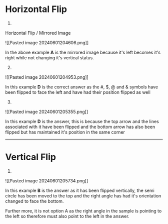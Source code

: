 
# Horizontal Flip

1.

Horizontal Flip / Mirrored Image

![[Pasted image 20240601204606.png]]

In the above example **A** is the mirrored image because it's left becomes it's right while not changing it's vertical status.

2.

![[Pasted image 20240601204953.png]]

In this example **D** is the correct answer as the #, $, @ and & symbols have been flipped to face the left and have had their position flipped as well

3.

![[Pasted image 20240601205355.png]]

In this example **D** is the answer, this is because the top arrow and the lines associated with it have been flipped and the bottom arrow has also been flipped but has maintained it's position in the same corner

---

# Vertical Flip

1.

![[Pasted image 20240601205734.png]]

In this example **B** is the answer as it has been flipped vertically, the semi circle has been moved to the top and the right angle has had it's orientation changed to face the bottom.

Further more, it is not option A as the right angle in the sample is pointing to the left so therefore must also point to the left in the answer.